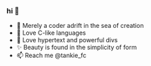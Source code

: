 ### hi 👋

- 🐶 Merely a coder adrift in the sea of creation  
- 🐹 Love C-like languages
- 🐴 Love hypertext and powerful divs
- ✨ Beauty is found in the simplicity of form
- 📫 Reach me @tankie_fc
